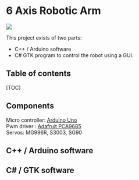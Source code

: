 # 6 Axis Robotic Arm

![](https://github.com/Juulbl/ServoRoboticArm/blob/master/media/images/RobotArmStage3-2.jpeg)

This project exists of two parts:
- C++ / Arduino software
- C# GTK program to control the robot using a GUI.

## Table of contents
[TOC]

## Components

Micro controller: [Arduino Uno](https://store.arduino.cc/arduino-uno-rev3)<br/>
Pwm driver : [Adafruit PCA9685](https://www.adafruit.com/product/815)<br/>
Servos: MG996R, S3003, SG90

## C++ / Arduino software



## C# / GTK software